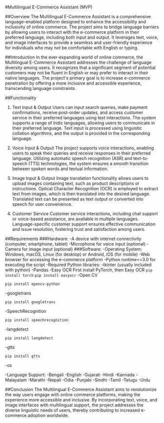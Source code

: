 #Multilingual E-Commerce Assistant
(MVP)

##Overview
The Multilingual E-Commerce Assistant is a comprehensive language-enabled platform designed to enhance the accessibility and inclusivity of online commerce. The project aims to bridge language barriers by allowing users to interact with the e-commerce platform in their preferred language, including both input and output. It leverages text, voice, and image interfaces to provide a seamless and user-friendly experience for individuals who may not be comfortable with English or typing.

##Introduction
In the ever-expanding world of online commerce, the Multilingual E-Commerce Assistant addresses the challenge of language diversity among users. It recognizes that a significant segment of potential customers may not be fluent in English or may prefer to interact in their native languages. The project's primary goal is to increase e-commerce penetration by offering a more inclusive and accessible experience, transcending language constraints.

##Functionality
1. Text Input & Output
Users can input search queries, make payment confirmations, receive post-order updates, and access customer service in their preferred languages using text interactions. The system supports a range of Indic languages, allowing users to communicate in their preferred language. Text input is processed using linguistic collation algorithms, and the output is provided in the corresponding language.

2. Voice Input & Output
The project supports voice interactions, enabling users to speak their queries and receive responses in their preferred language. Utilizing automatic speech recognition (ASR) and text-to-speech (TTS) technologies, the system ensures a smooth transition between spoken words and textual information.

3. Image Input & Output
Image translation functionality allows users to upload images containing text, such as product descriptions or instructions. Optical Character Recognition (OCR) is employed to extract text from images, which is then translated into the desired language. Translated text can be presented as text output or converted into speech for user convenience.

4. Customer Service
Customer service interactions, including chat support or voice-based assistance, are available in multiple languages. Language-specific customer support ensures effective communication and issue resolution, fostering trust and satisfaction among users.

##Requirements
###Hardware:
-A device with internet connectivity (computer, smartphone, tablet)
-Microphone for voice input (optional)
-Camera for image input (optional)
###Software:
-Operating System: Windows, macOS, Linux (for desktop) or Android, iOS (for mobile)
-Web browser for accessing the e-commerce platform
-Python runtime<=3.0 for executing the script
-Required Python libraries: 
  -tkinter (usually included with python)
  -Pandas
  -Easy OCR
    First install PyTorch, then Easy OCR
    ```
    pip install torch
    ```
    ```
    pip install easyocr
    ```
  -Open CV
  ```
  pip install opencv-python
  ```
  -googletrans
  ```
  pip install googletrans
  ```
  -SpeechRecognition
  ```
  pip install speechrecognition
  ```
  -langdetect
  ```
  pip install langdetect
  ```
  -gtts
  ```
  pip install gtts
  ```
  -os

-Language Support:
  -Bengali
  -English
  -Gujarati
  -Hindi
  -Kannada
  -Malayalam
  -Marathi
  -Nepali
  -Odia
  -Punjabi
  -Sindhi
  -Tamil
  -Telugu
  -Urdu
  
##Conclusion
The Multilingual E-Commerce Assistant aims to revolutionize the way users engage with online commerce platforms, making the experience more accessible and inclusive. By incorporating text, voice, and image interfaces with multilingual support, the project addresses the diverse linguistic needs of users, thereby contributing to increased e-commerce adoption worldwide.
